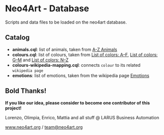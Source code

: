 # Neo4Art - Database

Scripts and data files to be loaded on the neo4art database.

## Catalog

- **animals.cql**: list of animals, taken from [A-Z Animals](http://a-z-animals.com)
- **colours.cql**: list of colours, taken from
[List of colors: A–F](http://en.wikipedia.org/wiki/List_of_colors:_A%E2%80%93F),
[List of colors: G–M](http://en.wikipedia.org/wiki/List_of_colors:_G%E2%80%93M) and
[List of colors: N–Z](http://en.wikipedia.org/wiki/List_of_colors:_N%E2%80%93Z)
- **colours-wikipedia-mapping.cql**: connects `colour` to its related `wikipedia page`
- **emotions**: list of emotions, taken from the wikipedia page [Emotions](http://en.wikipedia.org/wiki/Emotion)

## Bold Thanks!

**If you like our idea, please consider to become one contributor of this project!**


Lorenzo, Olimpia, Enrico, Mattia and all stuff @ LARUS Business Automation

www.neo4art.org / team@neo4art.org
 

